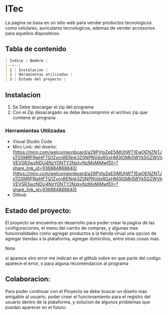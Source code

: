 # ITec

La pagina se basa en un sitio web para vender productos tecnologicos como celulares, auriculares tecnologicos, ademas de vender accesorios para aquellos dispositivos.

## Tabla de contenido
```markdown
| Indice | Nombre | 
|--|--|
| 1 | Instalacion | 
| 2 | Heramientas utilizadas |
| 3 | Estado del proyecto |

```


## Instalacion
1. Se Debe descargar el zip del programa
2. Con el Zip desacargado se debe descomprimir el archivo zip que contiene el prograna


### Herramientas Utilizadas

+ Visual Studio Code
+ Miro 
Link: del diseño:
[https://miro.com/welcomeonboard/a29PVlpZeE5jMUhWT1EwOENZNTJsTG5MRFRieHFTQ1ZvcnRENnk3Z0NPNVdxRGxHM3lGMk5WYk5GZWVhVEVSR3wzNDU4NzY0NTY2NzkyNzMxMjMwfDI=?share_link_id=936884868840](https://miro.com/welcomeonboard/a29PVlpZeE5jMUhWT1EwOENZNTJsTG5MRFRieHFTQ1ZvcnRENnk3Z0NPNVdxRGxHM3lGMk5WYk5GZWVhVEVSR3wzNDU4NzY0NTY2NzkyNzMxMjMwfDI=?share_link_id=936884868840)
+ Github

## Estado del proyecto:

El proyecto se encuentra en desarrollo para poder crear la pagina de las configuraciones, el menu del carrito de compras, y algunas mas funcionalidades como agregar productos a la tienda virual una opcion de agregar tiendas a la plataforma, agregar domicilios, entre otras cosas mas.

> [!NOTE]
> si aparece otro error me indican en el github sobre en que parte del codigo aparece el error, o para alguna recomendacion al programa

## Colaboracion:

Para poder continuar con el Proyecto se debe buscar un diseño mas amigable al usuario, poder crear el funcionamiento para el registro del usuario dentro de la plataforma, y solucion de algunos problemas que puedan aparecer en el futuro.
